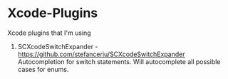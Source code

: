 # Xcode-Plugins
Xcode plugins that I'm using

1. SCXcodeSwitchExpander - https://github.com/stefanceriu/SCXcodeSwitchExpander
Autocompletion for switch statements. Will autocomplete all possible cases for enums.
